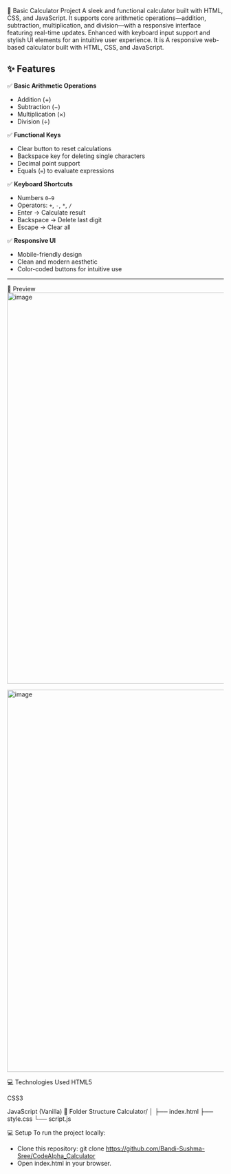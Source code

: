 🧮 Basic Calculator Project
A sleek and functional calculator built with HTML, CSS, and JavaScript. It supports core arithmetic operations—addition, subtraction, multiplication, and division—with a responsive interface featuring real-time updates. Enhanced with keyboard input support and stylish UI elements for an intuitive user experience.
It is A responsive web-based calculator built with HTML, CSS, and JavaScript.
## ✨ Features

✅ **Basic Arithmetic Operations**

- Addition (+)
- Subtraction (−)
- Multiplication (×)
- Division (÷)

✅ **Functional Keys**

- Clear button to reset calculations
- Backspace key for deleting single characters
- Decimal point support
- Equals (`=`) to evaluate expressions

✅ **Keyboard Shortcuts**

- Numbers `0–9`
- Operators: `+`, `-`, `*`, `/`
- Enter → Calculate result
- Backspace → Delete last digit
- Escape → Clear all

✅ **Responsive UI**

- Mobile-friendly design
- Clean and modern aesthetic
- Color-coded buttons for intuitive use

---

📸 Preview
<img width="1869" height="907" alt="image" src="https://github.com/user-attachments/assets/b33103a5-a563-42be-821c-88368da94c15" />

<img width="1871" height="886" alt="image" src="https://github.com/user-attachments/assets/a9b88783-9c5e-4654-8299-8281674ba361" />

💻 Technologies Used
HTML5

CSS3

JavaScript (Vanilla)
📂 Folder Structure
Calculator/
│
├── index.html
├── style.css
└── script.js


💻 Setup
To run the project locally:
- Clone this repository:
git clone https://github.com/Bandi-Sushma-Sree/CodeAlpha_Calculator
- Open index.html in your browser.

